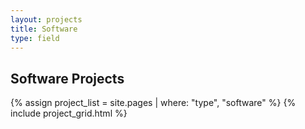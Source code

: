 ```yaml
---
layout: projects
title: Software
type: field
---
```



## Software Projects

{% assign project_list = site.pages | where: "type", "software" %}
{% include project_grid.html %}


